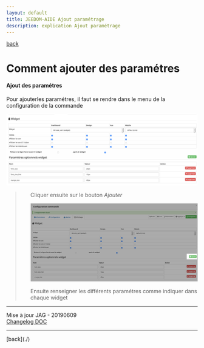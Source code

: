 ```yaml
---
layout: default
title: JEEDOM-AIDE Ajout paramétrage
description: explication Ajout paramétrage
---
```

[back](./)
# Comment ajouter des paramétres

<h4 id="Error">Ajout des paramétres</h4>
Pour ajouterles paramétres, il faut se rendre dans le menu de la configuration de la commande
<p><img src="Img/AIDE-CONFIG-SIZE%203.png" alt="Error" /></p>

<blockquote>
        <ul>
            Cliquer ensuite sur le bouton <i>Ajouter</i>
            <p><img src="Img/AIDE-PARA%201.png" alt="INFO" /></p>
            Ensuite renseigner les différents paramétres comme indiquer dans chaque widget
        </ul>
</blockquote>

<hr />
<dl>
    <dt>Mise à jour JAG - 20190609<br/>
    <a href="https://github.com/JEALG/JEEDOM-Widget_JAG-doc/commits/master">Changelog DOC</a></dt>
</dl>
<hr />
[back](./)